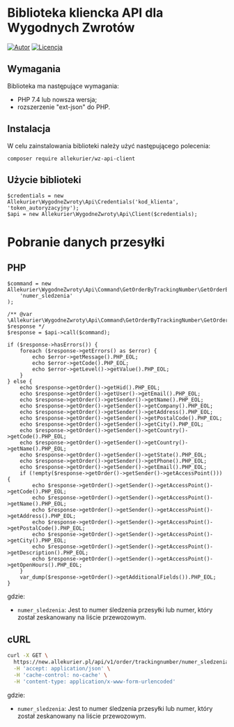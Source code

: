 # Biblioteka kliencka API dla Wygodnych Zwrotów

[![Autor](http://img.shields.io/badge/author-wygodnezwroty.pl-blue.svg?style=flat-square)](https://wygodnezwroty.pl)
[![Licencja](https://img.shields.io/badge/license-MIT-brightgreen.svg?style=flat-square)](https://github.com/kocuj/di/blob/master/LICENSE.md)

## Wymagania

Biblioteka ma następujące wymagania:

* PHP 7.4 lub nowsza wersja;
* rozszerzenie "ext-json" do PHP.

## Instalacja

W celu zainstalowania biblioteki należy użyć następującego polecenia:

```
composer require allekurier/wz-api-client
```

## Użycie biblioteki

```
$credentials = new Allekurier\WygodneZwroty\Api\Credentials('kod_klienta', 'token_autoryzacyjny');
$api = new Allekurier\WygodneZwroty\Api\Client($credentials);
```

# Pobranie danych przesyłki

## PHP

```
$command = new Allekurier\WygodneZwroty\Api\Command\GetOrderByTrackingNumber\GetOrderByTrackingNumberRequest(
    'numer_sledzenia'
);

/** @var \Allekurier\WygodneZwroty\Api\Command\GetOrderByTrackingNumber\GetOrderByTrackingNumberResponse|\Allekurier\WygodneZwroty\Api\Lib\Core\Errors\ErrorsInterface $response */
$response = $api->call($command);

if ($response->hasErrors()) {
    foreach ($response->getErrors() as $error) {
        echo $error->getMessage().PHP_EOL;
        echo $error->getCode().PHP_EOL;
        echo $error->getLevel()->getValue().PHP_EOL;
    }
} else {
    echo $response->getOrder()->getHid().PHP_EOL;
    echo $response->getOrder()->getUser()->getEmail().PHP_EOL;
    echo $response->getOrder()->getSender()->getName().PHP_EOL;
    echo $response->getOrder()->getSender()->getCompany().PHP_EOL;
    echo $response->getOrder()->getSender()->getAddress().PHP_EOL;
    echo $response->getOrder()->getSender()->getPostalCode().PHP_EOL;
    echo $response->getOrder()->getSender()->getCity().PHP_EOL;
    echo $response->getOrder()->getSender()->getCountry()->getCode().PHP_EOL;
    echo $response->getOrder()->getSender()->getCountry()->getName().PHP_EOL;
    echo $response->getOrder()->getSender()->getState().PHP_EOL;
    echo $response->getOrder()->getSender()->getPhone().PHP_EOL;
    echo $response->getOrder()->getSender()->getEmail().PHP_EOL;
    if (!empty($response->getOrder()->getSender()->getAccessPoint())) {
        echo $response->getOrder()->getSender()->getAccessPoint()->getCode().PHP_EOL;
        echo $response->getOrder()->getSender()->getAccessPoint()->getName().PHP_EOL;
        echo $response->getOrder()->getSender()->getAccessPoint()->getAddress().PHP_EOL;
        echo $response->getOrder()->getSender()->getAccessPoint()->getPostalCode().PHP_EOL;
        echo $response->getOrder()->getSender()->getAccessPoint()->getCity().PHP_EOL;
        echo $response->getOrder()->getSender()->getAccessPoint()->getDescription().PHP_EOL;
        echo $response->getOrder()->getSender()->getAccessPoint()->getOpenHours().PHP_EOL;
    }
    var_dump($response->getOrder()->getAdditionalFields()).PHP_EOL;
}
```

gdzie:

* `numer_sledzenia`: Jest to numer śledzenia przesyłki lub numer, który został zeskanowany na liście przewozowym.

## cURL

```bash
curl -X GET \
  https://new.allekurier.pl/api/v1/order/trackingnumber/numer_sledzenia \
  -H 'accept: application/json' \
  -H 'cache-control: no-cache' \
  -H 'content-type: application/x-www-form-urlencoded'
```

gdzie:

* `numer_sledzenia`: Jest to numer śledzenia przesyłki lub numer, który został zeskanowany na liście przewozowym.
